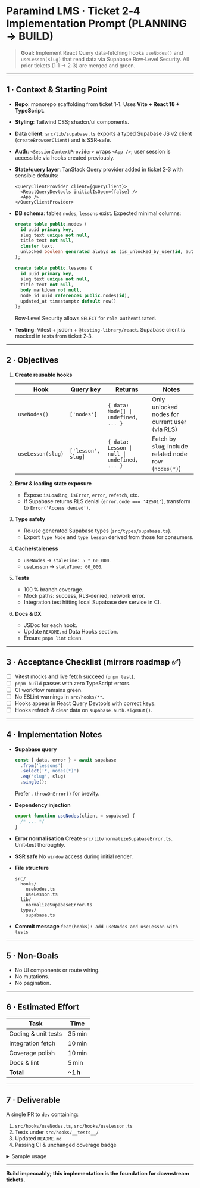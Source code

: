 # Paramind LMS · Ticket 2‑4 Implementation Prompt (PLANNING → BUILD)

> **Goal:** Implement React Query data‑fetching hooks `useNodes()` and `useLesson(slug)` that read data via Supabase Row‑Level Security. All prior tickets (1‑1 → 2‑3) are merged and green.

---

## 1 · Context & Starting Point

- **Repo**: monorepo scaffolding from ticket 1‑1. Uses **Vite + React 18 + TypeScript**.
- **Styling**: Tailwind CSS; shadcn/ui components.
- **Data client**: `src/lib/supabase.ts` exports a typed Supabase JS v2 client (`createBrowserClient`) and is SSR‑safe.
- **Auth**: `<SessionContextProvider>` wraps `<App />`; user session is accessible via hooks created previously.
- **State/query layer**: TanStack Query provider added in ticket 2‑3 with sensible defaults:
  ```tsx
  <QueryClientProvider client={queryClient}>
    <ReactQueryDevtools initialIsOpen={false} />
    <App />
  </QueryClientProvider>
  ```
- **DB schema**: tables `nodes`, `lessons` exist. Expected minimal columns:

  ```sql
  create table public.nodes (
    id uuid primary key,
    slug text unique not null,
    title text not null,
    cluster text,
    unlocked boolean generated always as (is_unlocked_by_user(id, auth.uid())) stored
  );

  create table public.lessons (
    id uuid primary key,
    slug text unique not null,
    title text not null,
    body markdown not null,
    node_id uuid references public.nodes(id),
    updated_at timestamptz default now()
  );
  ```

  Row‑Level Security allows `SELECT` for `role authenticated`.

- **Testing**: Vitest + jsdom + `@testing-library/react`. Supabase client is mocked in tests from ticket 2‑3.

---

## 2 · Objectives

1. **Create reusable hooks**

   | Hook              | Query key          | Returns                                      | Notes                                                  |
   | ----------------- | ------------------ | -------------------------------------------- | ------------------------------------------------------ |
   | `useNodes()`      | `['nodes']`        | `{ data: Node[] \| undefined, ... }`         | Only unlocked nodes for current user (via RLS)         |
   | `useLesson(slug)` | `['lesson', slug]` | `{ data: Lesson \| null \| undefined, ... }` | Fetch by `slug`; include related node row (`nodes(*)`) |

2. **Error & loading state exposure**
   - Expose `isLoading`, `isError`, `error`, `refetch`, etc.
   - If Supabase returns RLS denial (`error.code === '42501'`), transform to `Error('Access denied')`.

3. **Type safety**
   - Re‑use generated Supabase types (`src/types/supabase.ts`).
   - Export `type Node` and `type Lesson` derived from those for consumers.

4. **Cache/staleness**
   - `useNodes` → `staleTime: 5 * 60_000`.
   - `useLesson` → `staleTime: 60_000`.

5. **Tests**
   - 100 % branch coverage.
   - Mock paths: success, RLS‑denied, network error.
   - Integration test hitting local Supabase dev service in CI.

6. **Docs & DX**
   - JSDoc for each hook.
   - Update `README.md` Data Hooks section.
   - Ensure `pnpm lint` clean.

---

## 3 · Acceptance Checklist (mirrors roadmap ✅)

- [ ] Vitest mocks **and** live fetch succeed (`pnpm test`).
- [ ] `pnpm build` passes with zero TypeScript errors.
- [ ] CI workflow remains green.
- [ ] No ESLint warnings in `src/hooks/**`.
- [ ] Hooks appear in React Query Devtools with correct keys.
- [ ] Hooks refetch & clear data on `supabase.auth.signOut()`.

---

## 4 · Implementation Notes

- **Supabase query**

  ```ts
  const { data, error } = await supabase
    .from('lessons')
    .select('*, nodes(*)')
    .eq('slug', slug)
    .single();
  ```

  Prefer `.throwOnError()` for brevity.

- **Dependency injection**

  ```ts
  export function useNodes(client = supabase) {
    /* ... */
  }
  ```

- **Error normalisation**
  Create `src/lib/normalizeSupabaseError.ts`. Unit‑test thoroughly.

- **SSR safe**
  No `window` access during initial render.

- **File structure**

  ```
  src/
    hooks/
      useNodes.ts
      useLesson.ts
    lib/
      normalizeSupabaseError.ts
    types/
      supabase.ts
  ```

- **Commit message**
  `feat(hooks): add useNodes and useLesson with tests`

---

## 5 · Non‑Goals

- No UI components or route wiring.
- No mutations.
- No pagination.

---

## 6 · Estimated Effort

| Task                | Time     |
| ------------------- | -------- |
| Coding & unit tests | 35 min   |
| Integration fetch   | 10 min   |
| Coverage polish     | 10 min   |
| Docs & lint         | 5 min    |
| **Total**           | **~1 h** |

---

## 7 · Deliverable

A single PR to `dev` containing:

1. `src/hooks/useNodes.ts`, `src/hooks/useLesson.ts`
2. Tests under `src/hooks/__tests__/`
3. Updated `README.md`
4. Passing CI & unchanged coverage badge

<details>
<summary>Sample usage</summary>

```tsx
import { useNodes, useLesson } from '@/hooks';

export function LessonPage({ slug }: { slug: string }) {
  const { data: lesson, isLoading, isError } = useLesson(slug);

  if (isLoading) return <Spinner />;
  if (isError || !lesson) return <ErrorState />;

  return <LessonRenderer lesson={lesson} />;
}
```

</details>

---

**Build impeccably; this implementation is the foundation for downstream tickets.**
